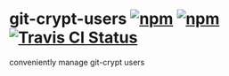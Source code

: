 # git-crypt-users [![npm](https://img.shields.io/npm/v/git-crypt-ls-users.svg?maxAge=2592000)](https://www.npmjs.com/package/git-crypt-ls-users) [![npm](https://img.shields.io/npm/v/git-crypt-users.svg?maxAge=2592000)](https://www.npmjs.com/package/git-crypt-users) [![Travis CI Status](https://travis-ci.org/jokeyrhyme/git-crypt-users-js.svg?branch=master)](https://travis-ci.org/jokeyrhyme/git-crypt-users-js)

conveniently manage git-crypt users
